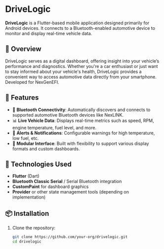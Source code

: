 # DriveLogic

**DriveLogic** is a Flutter-based mobile application designed primarily for Android devices. It connects to a Bluetooth-enabled automotive device to monitor and display real-time vehicle data.

## 🚗 Overview

DriveLogic serves as a digital dashboard, offering insight into your vehicle’s performance and diagnostics. Whether you're a car enthusiast or just want to stay informed about your vehicle's health, DriveLogic provides a convenient way to access automotive data directly from your smartphone.  Developed for NexGenEFI.

## 📱 Features

- 🔵 **Bluetooth Connectivity**: Automatically discovers and connects to supported automotive Bluetooth devices like NexLINK.
- 📊 **Live Vehicle Data**: Displays real-time metrics such as speed, RPM, engine temperature, fuel level, and more.
- 🔔 **Alerts & Notifications**: Configurable warnings for high temperature, low fuel, etc.
- 🧩 **Modular Interface**: Built with flexibility to support various display formats and custom dashboards.

## 🔧 Technologies Used

- **Flutter** (Dart)
- **Bluetooth Classic Serial** / Serial Bluetooth integration
- **CustomPaint** for dashboard graphics
- **Provider** or other state management tools (depending on implementation)

## 📦 Installation

1. Clone the repository:
   ```bash
   git clone https://github.com/your-org/drivelogic.git
   cd drivelogic


